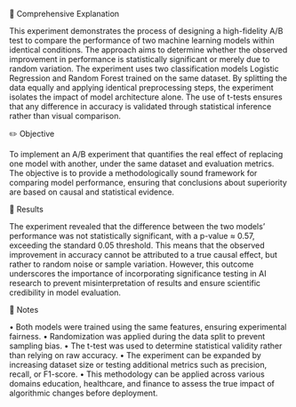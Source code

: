 🧠 Comprehensive Explanation

This experiment demonstrates the process of designing a high-fidelity A/B test to compare the performance of two machine learning models within identical conditions. The approach aims to determine whether the observed improvement in performance is statistically significant or merely due to random variation.
The experiment uses two classification models Logistic Regression and Random Forest trained on the same dataset. By splitting the data equally and applying identical preprocessing steps, the experiment isolates the impact of model architecture alone. The use of t-tests ensures that any difference in accuracy is validated through statistical inference rather than visual comparison.

✏️ Objective

To implement an A/B experiment that quantifies the real effect of replacing one model with another, under the same dataset and evaluation metrics. The objective is to provide a methodologically sound framework for comparing model performance, ensuring that conclusions about superiority are based on causal and statistical evidence.

📘 Results

The experiment revealed that the difference between the two models’ performance was not statistically significant, with a p-value ≈ 0.57, exceeding the standard 0.05 threshold. This means that the observed improvement in accuracy cannot be attributed to a true causal effect, but rather to random noise or sample variation. However, this outcome underscores the importance of incorporating significance testing in AI research to prevent misinterpretation of results and ensure scientific credibility in model evaluation.

📗 Notes

•	Both models were trained using the same features, ensuring experimental fairness.
•	Randomization was applied during the data split to prevent sampling bias.
•	The t-test was used to determine statistical validity rather than relying on raw accuracy.
•	The experiment can be expanded by increasing dataset size or testing additional metrics such as precision, recall, or F1-score.
•	This methodology can be applied across various domains education, healthcare, and finance to assess the true impact of algorithmic changes before deployment.
